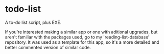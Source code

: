 # todo-list
A to-do list script, plus EXE.


If you're interested making a similar app or one with aditional upgrades, but aren't familiar with the packages used,
go to my 'reading-list-database' repository. It was used as a template for this app, so it's a more detailed and better commented
version of similar code.
